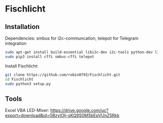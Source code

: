 # Fischlicht

## Installation
Dependencies:
smbus for i2c-communcation, telepot for Telegram integration 
```bash
sudo apt-get install build-essential libi2c-dev i2c-tools python-dev libffi-dev
sudo pip3 install cffi smbus-cffi telepot
```
Install Fischlicht:
```bash
git clone https://github.com/robin0793/Fischlicht.git
cd Fischlicht
sudo python3 setup.py
```

## Tools

Excel VBA LED-Mixer:
https://drive.google.com/uc?export=download&id=0BzylOlj-sKQ9S0M5bEpVUnZ5Rkk

